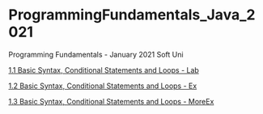 # ProgrammingFundamentals_Java_2021 
Programming Fundamentals - January 2021 Soft Uni

[1.1 Basic Syntax, Conditional Statements and Loops - Lab](/BasicSyntaxConditionalStatementsLoopsLab)

[1.2 Basic Syntax, Conditional Statements and Loops - Ex](/BasicSyntaxConditionalStatementsLoopsEx)

[1.3 Basic Syntax, Conditional Statements and Loops - MoreEx](/BasicSyntaxConditionalStatementsLoopsMoreEx/)
